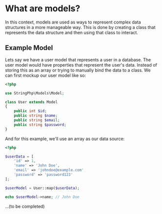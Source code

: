 # What are models?

In this context, models are used as ways to represent complex data structures in a more manageable way. This is done by creating a class that represents the data structure and then using that class to interact.

## Example Model

Lets say we have a user model that represents a user in a database. The user model would have properties that represent the user's data. Instead of storing this as an array or trying to manually bind the data to a class. We can first mockup our user model like so:

```php
<?php

use StringPhp\Models\Model;

class User extends Model
{
    public int $id;
    public string $name;
    public string $email;
    public string $password;
}
```

And for this example, we'll use an array as our data source:

```php
<?php

$userData = [
    'id' => 1,
    'name' => 'John Doe',
    'email' => 'johndoe@example.com'
    'password' => 'password123'
];

$userModel = User::map($userData);

echo $userModel->name; // John Doe
```

...(to be completed)
